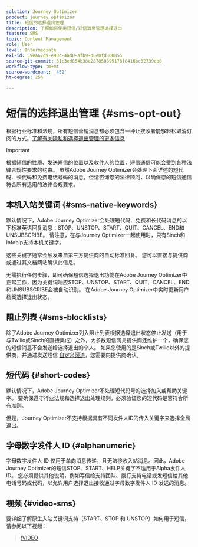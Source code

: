 ```yaml
---
solution: Journey Optimizer
product: journey optimizer
title: 短信的选择退出管理
description: 了解如何使用短信/彩信消息管理选择退出
feature: SMS
topic: Content Management
role: User
level: Intermediate
exl-id: 59ea67d9-e90c-4ad0-afb9-d0e0fd868855
source-git-commit: 31c3ed854b38e287850895176f8416bc62739cb0
workflow-type: tm+mt
source-wordcount: '452'
ht-degree: 25%

---
```


# 短信的选择退出管理 {#sms-opt-out}

根据行业标准和法规，所有短信营销消息都必须包含一种让接收者能够轻松取消订阅的方式。[了解有关隐私和选择退出管理的更多信息](../privacy/opt-out.md)

>[!IMPORTANT]
>
>根据短信的性质、发送短信的位置以及收件人的位置，短信通信可能会受到各种法律合规性要求的约束。 虽然Adobe Journey Optimizer会处理下面详述的短代码、长代码和免费电话号码的消息，但请咨询您的法律顾问，以确保您的短信通信符合所有适用的法律合规要求。
>

## 本机入站关键词 {#sms-native-keywords}

默认情况下，Adobe Journey Optimizer会处理短代码、免费和长代码消息的以下标准英语回复消息：STOP、UNSTOP、START、QUIT、CANCEL、END和UNSUBSCRIBE。 请注意，在与Journey Optimizer一起使用时，只有Sinch和Infobip支持本机关键字。

这些关键字通常会触发来自第三方提供商的自动标准回复。 您可以直接与提供商或通过其文档网站确认此信息。

无需执行任何步骤，即可确保短信选择退出功能在Adobe Journey Optimizer中正常工作，因为关键词响应STOP、UNSTOP、START、QUIT、CANCEL、END和UNSUBSCRIBE会被自动识别。 在Adobe Journey Optimizer中实时更新用户档案选择退出状态。


## 阻止列表 {#sms-blocklists}

除了Adobe Journey Optimizer列入阻止列表根据选择退出状态停止发送（用于与Twilio或Sinch的直接集成）之外，大多数短信网关提供商还维护一个，确保您的短信消息不会发送给选择退出的个人。 如果您使用的是Sinch或Twilio以外的提供商，并通过发送短信 [自定义渠道](../building-journeys/using-custom-actions.md)，您需要向提供商确认。


## 短代码 {#short-codes}

默认情况下，Adobe Journey Optimizer不处理短代码号的选择加入或帮助关键字。 要确保遵守行业法规和选择退出处理规则，必须验证您的短代码是否符合所有准则。

但是，Journey Optimizer不支持根据具有不同发件人ID的传入关键字来选择全局退出。

## 字母数字发件人 ID {#alphanumeric}

字母数字发件人 ID 仅用于单向消息传递，且无法接收入站消息。因此，Adobe Journey Optimizer的短信STOP、START、HELP关键字不适用于Alpha发件人ID。 您必须提供其他说明，例如写信给支持团队、拨打支持电话或发短信给其他电话号码或代码，以允许用户选择退出接收通过字母数字发件人 ID 发送的消息。

## 视频 {#video-sms}

要详细了解原生入站关键词支持（START、STOP 和 UNSTOP）如何用于短信，请参阅以下视频：

>[!VIDEO](https://video.tv.adobe.com/v/344026?quality=12)

